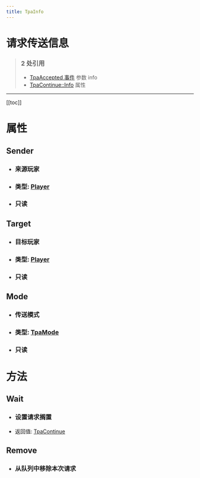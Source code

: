 ```yaml
---
title: TpaInfo
---
```


# 请求传送信息

> ### 2 处引用
> - [TpaAccepted 事件](../events/TpaAccepted.md) 参数 info
> - [TpaContinue::Info](../types/TpaContinue.md#info) 属性
---

[[toc]]

# 属性
## Sender
- ### 来源玩家
- ### 类型: [Player](../types/Player.md)
- ### 只读
## Target
- ### 目标玩家
- ### 类型: [Player](../types/Player.md)
- ### 只读
## Mode
- ### 传送模式
- ### 类型: [TpaMode](../enums/TpaMode.md)
- ### 只读
# 方法
## Wait
- ### 设置请求搁置
- 返回值: [TpaContinue](../types/TpaContinue.md)
## Remove
- ### 从队列中移除本次请求
